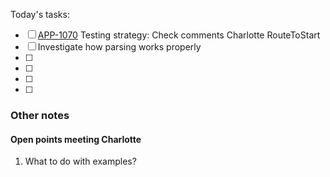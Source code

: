 Today's tasks:
- [ ] [APP-1070](https://agxeed.atlassian.net/browse/APP-1070) Testing strategy: Check comments Charlotte RouteToStart
- [ ] Investigate how parsing works properly
- [ ] 
- [ ] 
- [ ] 
- [ ]  

### Other notes



#### Open points meeting Charlotte


1. What to do with examples?